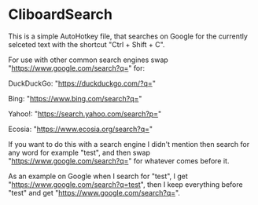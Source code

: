 # CliboardSearch
This is a simple AutoHotkey file, that searches on Google for the currently selceted text with the shortcut "Ctrl + Shift + C".

For use with other common search engines swap "https://www.google.com/search?q=" for:

DuckDuckGo: "https://duckduckgo.com/?q="

Bing: "https://www.bing.com/search?q="

Yahoo!: "https://search.yahoo.com/search?p="

Ecosia: "https://www.ecosia.org/search?q="

If you want to do this with a search engine I didn't mention then search for any word for example "test", and then swap "https://www.google.com/search?q=" for whatever comes before it.

As an example on Google when I search for "test", I get "https://www.google.com/search?q=test", then I keep everything before "test" and get "https://www.google.com/search?q=".
